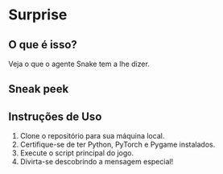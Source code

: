 # Surprise

## O que é isso?
Veja o que o agente Snake tem a lhe dizer.

## Sneak peek



## Instruções de Uso
1. Clone o repositório para sua máquina local.
2. Certifique-se de ter Python, PyTorch e Pygame instalados.
3. Execute o script principal do jogo.
4. Divirta-se descobrindo a mensagem especial!